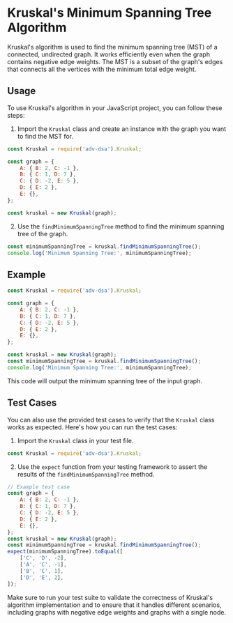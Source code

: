 # Kruskal's Minimum Spanning Tree Algorithm

Kruskal's algorithm is used to find the minimum spanning tree (MST) of a connected, undirected graph. It works efficiently even when the graph contains negative edge weights. The MST is a subset of the graph's edges that connects all the vertices with the minimum total edge weight.

## Usage

To use Kruskal's algorithm in your JavaScript project, you can follow these steps:

1. Import the `Kruskal` class and create an instance with the graph you want to find the MST for.

```javascript
const Kruskal = require('adv-dsa').Kruskal;

const graph = {
    A: { B: 2, C: -1 },
    B: { C: 1, D: 7 },
    C: { D: -2, E: 5 },
    D: { E: 2 },
    E: {},
};

const kruskal = new Kruskal(graph);
```

2. Use the `findMinimumSpanningTree` method to find the minimum spanning tree of the graph.

```javascript
const minimumSpanningTree = kruskal.findMinimumSpanningTree();
console.log('Minimum Spanning Tree:', minimumSpanningTree);
```

## Example

```javascript
const Kruskal = require('adv-dsa').Kruskal;

const graph = {
    A: { B: 2, C: -1 },
    B: { C: 1, D: 7 },
    C: { D: -2, E: 5 },
    D: { E: 2 },
    E: {},
};

const kruskal = new Kruskal(graph);
const minimumSpanningTree = kruskal.findMinimumSpanningTree();
console.log('Minimum Spanning Tree:', minimumSpanningTree);
```

This code will output the minimum spanning tree of the input graph.

## Test Cases

You can also use the provided test cases to verify that the `Kruskal` class works as expected. Here's how you can run the test cases:

1. Import the `Kruskal` class in your test file.

```javascript
const Kruskal = require('adv-dsa').Kruskal;
```

2. Use the `expect` function from your testing framework to assert the results of the `findMinimumSpanningTree` method.

```javascript
// Example test case
const graph = {
    A: { B: 2, C: -1 },
    B: { C: 1, D: 7 },
    C: { D: -2, E: 5 },
    D: { E: 2 },
    E: {},
};
const kruskal = new Kruskal(graph);
const minimumSpanningTree = kruskal.findMinimumSpanningTree();
expect(minimumSpanningTree).toEqual([
    ['C', 'D', -2],
    ['A', 'C', -1],
    ['B', 'C', 1],
    ['D', 'E', 2],
]);
```

Make sure to run your test suite to validate the correctness of Kruskal's algorithm implementation and to ensure that it handles different scenarios, including graphs with negative edge weights and graphs with a single node.
